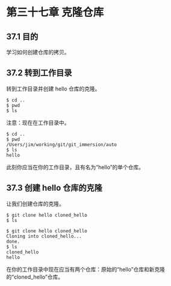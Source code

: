 # 第三十七章 克隆仓库

## 37.1 目的

学习如何创建仓库的拷贝。

## 37.2 转到工作目录

转到工作目录并创建 hello 仓库的克隆。

```
$ cd ..
$ pwd
$ ls
```

注意：现在在工作目录中。

```
$ cd ..
$ pwd
/Users/jim/working/git/git_immersion/auto
$ ls
hello
```

此刻你应当在你的工作目录，且有名为“hello”的单个仓库。

## 37.3 创建 hello 仓库的克隆

让我们创建仓库的克隆。

```
$ git clone hello cloned_hello
$ ls
```

```
$ git clone hello cloned_hello
Cloning into cloned_hello...
done.
$ ls
cloned_hello
hello
```

在你的工作目录中现在应当有两个仓库：原始的“hello”仓库和新克隆的“cloned_hello”仓库。